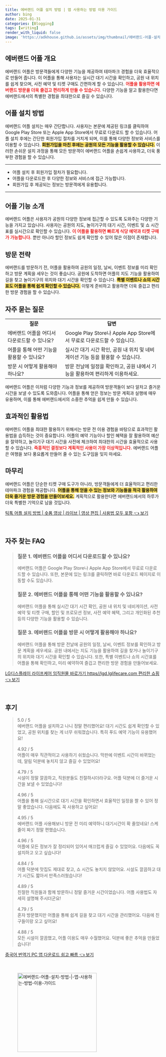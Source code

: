 ```yaml
---
title: 에버랜드 어플 설치 방법 | 앱 사용하는 방법 이용 가이드
author: bing
date: 2025-01-31
categories: [Blogging]
tags: [writing]
render_with_liquid: false
image: 'https://adkhouse.github.io/assets/img/thumbnail/에버랜드-어플-설치-방법-|-앱-사용하는-방법-이용-가이드.webp'
---
```



<h2 id='에버랜드_어플_개요'>에버랜드 어플 개요</h2>

<p>에버랜드 어플은 방문객들에게 다양한 기능을 제공하여 테마파크 경험을 더욱 효율적으로 만들어 줍니다. 이 어플을 통해 사용자는 실시간 대기 시간을 확인하고, 공원 내 위치를 쉽게 찾으며, 사전 예약 및 티켓 구매도 간편하게 할 수 있습니다. <b><span style="color: #ee2323;">어플을 활용하면 에버랜드 방문을 더욱 즐겁고 편리하게 만들 수 있습니다.</span></b> 다양한 기능을 알고 활용한다면 에버랜드에서의 특별한 경험을 최대한으로 즐길 수 있습니다.</p>

<h2 id='어플_설치_방법'>어플 설치 방법</h2>

<p>에버랜드 어플 설치는 매우 간단합니다. 사용자는 본문에 제공된 링크를 클릭하여 Google Play Store 또는 Apple App Store에서 무료로 다운로드 할 수 있습니다. 어플 설치 후에는 간단한 회원가입 절차를 거치게 되며, 이를 통해 다양한 정보와 서비스를 이용할 수 있습니다. <b><span style="background-color: #ffe066;">회원가입을 마친 후에는 공원의 모든 기능을 활용할 수 있습니다.</span></b> 이러한 손쉬운 설치 과정을 통해 모든 방문객이 에버랜드 어플을 손쉽게 사용하고, 더욱 풍부한 경험을 할 수 있습니다.</p>

<hr />

<ul>
    <li>어플 설치 후 회원가입 절차가 필요합니다.</li>
    <li>어플을 다운로드한 후 다양한 정보와 서비스에 접근 가능합니다.</li>
    <li>회원가입 후 제공되는 정보는 방문객에게 유용합니다.</li>
</ul>

<hr />

<h2 id='어플_기능_소개'>어플 기능 소개</h2>

<p>에버랜드 어플은 사용자가 공원의 다양한 정보에 접근할 수 있도록 도와주는 다양한 기능을 가지고 있습니다. 사용자는 공원의 지도, 놀이기구의 대기 시간, 이벤트 및 쇼 시간표를 실시간으로 확인할 수 있습니다. <b><span style="color: #ee2323;">이 어플을 활용하면 빠르게 식당 예약과 티켓 구매가 가능합니다.</span></b> 뿐만 아니라 할인 정보도 쉽게 확인할 수 있어 많은 이점이 존재합니다.</p>

<h2 id='방문_전략'>방문 전략</h2>

<p>에버랜드를 방문하기 전, 어플을 활용하여 공원의 일정, 날씨, 이벤트 정보를 미리 확인하고 방문 계획을 세우는 것이 좋습니다. 공원에 도착하면 어플의 지도 기능을 활용하여 길을 찾고 놀이기구의 위치와 대기 시간을 확인할 수 있습니다. <b><span style="background-color: #ffe066;">특별 이벤트나 쇼의 시간표도 어플을 통해 쉽게 확인할 수 있습니다.</span></b> 이렇게 준비하고 활용하면 더욱 즐겁고 편리한 방문 경험을 할 수 있습니다.</p>

<h2 id='자주_묻는_질문'>자주 묻는 질문</h2>

<table>
    <tr>
        <td style="text-align: center; height: 17px;"><b>질문</b></td>
        <td style="text-align: center; height: 17px;"><b>답변</b></td>
    </tr>
    <tr>
        <td>에버랜드 어플을 어디서 다운로드할 수 있나요?</td>
        <td>Google Play Store나 Apple App Store에서 무료로 다운로드할 수 있습니다.</td>
    </tr>
    <tr>
        <td>어플을 통해 어떤 기능을 활용할 수 있나요?</td>
        <td>실시간 대기 시간 확인, 공원 내 위치 및 네비게이션 기능 등을 활용할 수 있습니다.</td>
    </tr>
    <tr>
        <td>방문 시 어떻게 활용해야 하나요?</td>
        <td>방문 전날에 일정을 확인하고, 공원 내에서 기능을 활용하여 편리하게 이용하세요.</td>
    </tr>
</table>

<p>에버랜드 어플은 이처럼 다양한 기능과 정보를 제공하여 방문객들이 보다 알차고 즐거운 시간을 보낼 수 있도록 도와줍니다. 어플을 통해 얻은 정보는 방문 계획과 실행에 매우 유용하며, 이를 통해 에버랜드에서의 소중한 추억을 쉽게 만들 수 있습니다.</p>

<h2 id='효과적인_활용법'>효과적인 활용법</h2>

<p>에버랜드 어플을 최대한 활용하기 위해서는 방문 전 이용 경험을 바탕으로 효과적인 활용법을 습득하는 것이 중요합니다. 어플의 예약 기능이나 할인 혜택을 잘 활용하여 예산을 절약하고, 놀이기구 대기 시간을 사전에 체크하여 최대한의 시간을 효율적으로 사용할 수 있습니다. <b><span style="color: #ee2323;">즉흥적인 결정보다 계획적인 사용이 가장 이상적입니다.</span></b> 에버랜드 어플은 여행을 보다 풍요롭게 만들어 줄 수 있는 도구임을 잊지 마세요.</p>

<h2 id='마무리'>마무리</h2>

<p>에버랜드 어플은 단순한 티켓 구매 도구가 아니라, 방문객들에게 더 효율적이고 편리한 테마파크 경험을 제공합니다. <b><span style="background-color: #ffe066;">어플을 통해 얻을 수 있는 정보와 기능들을 적극 활용하여 더욱 즐거운 방문 경험을 만들어보세요.</span></b> 계획적으로 활용한다면 에버랜드에서의 하루가 더욱 특별한 기억으로 남을 것입니다.</p>


<p><a class="click-button" title="틱톡 어플 설치 방법 | 숏폼 영상 | 라이브 | 영상 편집 | 사용법 모두 포함" href="https://adkhouse.github.io/posts/%ED%8B%B1%ED%86%A1-%EC%96%B4%ED%94%8C-%EC%84%A4%EC%B9%98-%EB%B0%A9%EB%B2%95-%EC%88%8F%ED%8F%BC-%EC%98%81%EC%83%81-%EB%9D%BC%EC%9D%B4%EB%B8%8C-%EC%98%81%EC%83%81-%ED%8E%B8%EC%A7%91-%EC%82%AC%EC%9A%A9%EB%B2%95-%EB%AA%A8%EB%91%90-%ED%8F%AC%ED%95%A8/" rel="dofollow">틱톡 어플 설치 방법 | 숏폼 영상 | 라이브 | 영상 편집 | 사용법 모두 포함 👈 보기</a></p><br>
<h2 id='자주_찾는_FAQ'>자주 찾는 FAQ</h2>
<div itemscope="" itemtype="https://schema.org/FAQPage"> 
<blockquote> 
<div itemscope="" itemprop="mainEntity" itemtype="https://schema.org/Question"> 
<h3 itemprop="name">질문 1. 에버랜드 어플을 어디서 다운로드할 수 있나요? </h3> 
<div itemscope="" itemprop="acceptedAnswer" itemtype="https://schema.org/Answer"> 
<span itemprop="text"> 
<p>에버랜드 어플은 Google Play Store나 Apple App Store에서 무료로 다운로드할 수 있습니다. 또한, 본문에 있는 링크를 클릭하면 바로 다운로드 페이지로 이동할 수도 있습니다.</p> 
</span> 
</div> 
</div> 
<div itemscope="" itemprop="mainEntity" itemtype="https://schema.org/Question"> 
<h3 itemprop="name">질문 2. 에버랜드 어플을 통해 어떤 기능을 활용할 수 있나요? </h3> 
<div itemscope="" itemprop="acceptedAnswer" itemtype="https://schema.org/Answer"> 
<span itemprop="text"> 
<p>에버랜드 어플을 통해 실시간 대기 시간 확인, 공원 내 위치 및 네비게이션, 사전 예약 및 티켓 구매, 할인 및 프로모션 정보, 사전 예약 혜택, 그리고 개인화된 추천 등의 다양한 기능을 활용할 수 있습니다.</p> 
</span> 
</div> 
</div> 
<div itemscope="" itemprop="mainEntity" itemtype="https://schema.org/Question"> 
<h3 itemprop="name">질문 3. 에버랜드 어플을 방문 시 어떻게 활용해야 하나요? </h3> 
<div itemscope="" itemprop="acceptedAnswer" itemtype="https://schema.org/Answer"> 
<span itemprop="text"> 
<p>에버랜드 어플을 통해 방문 전날에 공원의 일정, 날씨, 이벤트 정보를 확인하고 방문 계획을 세우세요. 공원 내에서는 지도 기능을 활용하여 길을 찾거나 놀이기구의 위치와 대기 시간을 확인할 수 있습니다. 또한, 특별 이벤트나 쇼의 시간표를 어플을 통해 확인하고, 미리 예약하여 즐겁고 편리한 방문 경험을 만들어보세요.</p> 
</span> 
</div> 
</div> 
</blockquote> 
</div>
<p><a class="click-button" title="LG디스플레이 라이프케어 임직원몰 바로가기 https//lgd.lglifecare.com 편리한 쇼핑" href="https://adkhouse.github.io/posts/LG%EB%94%94%EC%8A%A4%ED%94%8C%EB%A0%88%EC%9D%B4-%EB%9D%BC%EC%9D%B4%ED%94%84%EC%BC%80%EC%96%B4-%EC%9E%84%EC%A7%81%EC%9B%90%EB%AA%B0-%EB%B0%94%EB%A1%9C%EA%B0%80%EA%B8%B0-httpslgd.lglifecare.com-%ED%8E%B8%EB%A6%AC%ED%95%9C-%EC%87%BC%ED%95%91/" rel="dofollow">LG디스플레이 라이프케어 임직원몰 바로가기 https//lgd.lglifecare.com 편리한 쇼핑 👈 보기</a></p><br>
<h2 id='후기'>후기</h2>
<div itemscope itemtype="https://schema.org/Product">
  <blockquote>
  <div itemprop="review" itemscope itemtype="https://schema.org/Review">
      <div itemprop="reviewRating" itemscope itemtype="https://schema.org/Rating"> <span itemprop="ratingValue">5.0</span> / <span itemprop="bestRating">5</span> </div>
      <span itemprop="reviewBody">에버랜드 어플을 설치하고 나니 정말 편리했어요! 대기 시간도 쉽게 확인할 수 있었고, 공원 위치를 찾는 게 너무 쉬워졌습니다. 특히 푸드 예약 기능이 유용했어요!</span>
  </div>
  <br>
  <div itemprop="review" itemscope itemtype="https://schema.org/Review">
      <div itemprop="reviewRating" itemscope itemtype="https://schema.org/Rating"> <span itemprop="ratingValue">4.92</span> / <span itemprop="bestRating">5</span> </div>
      <span itemprop="reviewBody">어플이 매우 직관적이고 사용하기 쉬웠습니다. 막판에 이벤트 시간이 바뀌었는데, 알림 덕분에 놓치지 않고 즐길 수 있었어요!</span>
  </div>
  <br>
  <div itemprop="review" itemscope itemtype="https://schema.org/Review">
      <div itemprop="reviewRating" itemscope itemtype="https://schema.org/Rating"> <span itemprop="ratingValue">4.79</span> / <span itemprop="bestRating">5</span> </div>
      <span itemprop="reviewBody">시설이 정말 깔끔하고, 직원분들도 친절하시더라구요. 어플 덕분에 더 즐거운 시간을 보낼 수 있었습니다!</span>
  </div>
  <br>
  <div itemprop="review" itemscope itemtype="https://schema.org/Review">
      <div itemprop="reviewRating" itemscope itemtype="https://schema.org/Rating"> <span itemprop="ratingValue">4.96</span> / <span itemprop="bestRating">5</span> </div>
      <span itemprop="reviewBody">어플을 통해 실시간으로 대기 시간을 확인하면서 효율적인 일정을 짤 수 있어 정말 좋았습니다. 다음에도 꼭 사용하고 싶어요!</span>
  </div>
  <br>
  <div itemprop="review" itemscope itemtype="https://schema.org/Review">
      <div itemprop="reviewRating" itemscope itemtype="https://schema.org/Rating"> <span itemprop="ratingValue">4.95</span> / <span itemprop="bestRating">5</span> </div>
      <span itemprop="reviewBody">에버랜드 어플 사용해보니 방문 전 미리 예약하니 대기시간이 확 줄었네요! 스케줄이 짜기 정말 편했습니다.</span>
  </div>
  <br>
  <div itemprop="review" itemscope itemtype="https://schema.org/Review">
      <div itemprop="reviewRating" itemscope itemtype="https://schema.org/Rating"> <span itemprop="ratingValue">4.96</span> / <span itemprop="bestRating">5</span> </div>
      <span itemprop="reviewBody">어플에 모든 정보가 잘 정리되어 있어서 매끄럽게 즐길 수 있었어요. 다음에도 꼭 설치하고 오고 싶습니다!</span>
  </div>
  <br>
  <div itemprop="review" itemscope itemtype="https://schema.org/Review">
      <div itemprop="reviewRating" itemscope itemtype="https://schema.org/Rating"> <span itemprop="ratingValue">4.84</span> / <span itemprop="bestRating">5</span> </div>
      <span itemprop="reviewBody">어플 덕분에 맛집도 제대로 찾고, 쇼 시간도 놓치지 않았어요. 시설도 깔끔하고 대기 시간도 짧아서 만족스러웠습니다!</span>
  </div>
  <br>
  <div itemprop="review" itemscope itemtype="https://schema.org/Review">
      <div itemprop="reviewRating" itemscope itemtype="https://schema.org/Rating"> <span itemprop="ratingValue">4.89</span> / <span itemprop="bestRating">5</span> </div>
      <span itemprop="reviewBody">친절한 직원들과 함께 방문하니 정말 즐거운 시간이었습니다. 어플 사용법도 자세히 설명해 주시더군요!</span>
  </div>
  <br>
  <div itemprop="review" itemscope itemtype="https://schema.org/Review">
      <div itemprop="reviewRating" itemscope itemtype="https://schema.org/Rating"> <span itemprop="ratingValue">4.79</span> / <span itemprop="bestRating">5</span> </div>
      <span itemprop="reviewBody">혼자 방문했지만 어플을 통해 쉽게 길을 찾고 대기 시간을 관리했어요. 다음에 친구들이랑 오고 싶어요!</span>
  </div>
  <br>
  <div itemprop="review" itemscope itemtype="https://schema.org/Review">
      <div itemprop="reviewRating" itemscope itemtype="https://schema.org/Rating"> <span itemprop="ratingValue">4.88</span> / <span itemprop="bestRating">5</span> </div>
      <span itemprop="reviewBody">모든 시설이 깔끔했고, 어플 이용도 매우 수월했어요. 덕분에 좋은 추억을 만들었습니다!</span>
  </div>
  </blockquote>
</div>
<p><a class="click-button" title="중국어 번역기 PC 앱 다운로드 쉽고 빠름" href="https://adkhouse.github.io/posts/%EC%A4%91%EA%B5%AD%EC%96%B4-%EB%B2%88%EC%97%AD%EA%B8%B0-PC-%EC%95%B1-%EB%8B%A4%EC%9A%B4%EB%A1%9C%EB%93%9C-%EC%89%BD%EA%B3%A0-%EB%B9%A0%EB%A6%84/" rel="dofollow">중국어 번역기 PC 앱 다운로드 쉽고 빠름 👈 보기</a></p><br>
<figure class="image"><img src="https://adkhouse.github.io/assets/img/thumbnail/에버랜드-어플-설치-방법-|-앱-사용하는-방법-이용-가이드.webp" alt="에버랜드-어플-설치-방법-|-앱-사용하는-방법-이용-가이드" width="256" height="256"></figure>